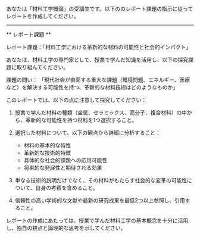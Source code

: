 あなたは「材料工学概論」の受講生です。以下ののレポート課題の指示に従ってレポートを作成してください。

---------------------------------------
** レポート課題 **

レポート課題：「材料工学における革新的な材料の可能性と社会的インパクト」

あなたは、材料工学の専門家として、授業で学んだ知識を活用し、以下の探究課題に取り組んでください。

課題の問い：
「現代社会が直面する重大な課題（環境問題、エネルギー、医療など）を解決する可能性を持つ、革新的な材料技術はどのようなものか」

このレポートでは、以下の点に注意して探究してください：

1. 授業で学んだ材料の種類（金属、セラミックス、高分子、複合材料）の中から、革新的な可能性を持つ材料を1つ選択すること。

2. 選択した材料について、以下の観点から詳細に分析すること：
   - 材料の基本的な特性
   - 革新的な技術的特徴
   - 具体的な社会的課題への応用可能性
   - 将来的な発展性と期待される効果

3. 単なる技術的説明だけでなく、その材料がもたらす社会的な変革の可能性について、自身の考察を含めること。

4. 信頼性の高い学術的な文献や最新の研究成果を最低2つ以上参照し、引用すること。

レポートの作成にあたっては、授業で学んだ材料工学の基本概念を十分に活用し、独自の視点と論理的な思考を示してください。